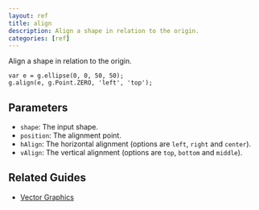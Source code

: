 ```yaml
---
layout: ref
title: align
description: Align a shape in relation to the origin.
categories: [ref]
---
```

Align a shape in relation to the origin.

    var e = g.ellipse(0, 0, 50, 50);
    g.align(e, g.Point.ZERO, 'left', 'top');

## Parameters
- `shape`: The input shape.
- `position`: The alignment point.
- `hAlign`: The horizontal alignment (options are `left`, `right` and `center`).
- `vAlign`: The vertical alignment (options are `top`, `bottom` and `middle`).

## Related Guides
- [Vector Graphics](../guide/vector.html)
